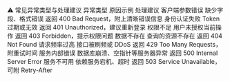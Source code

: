 

⚠️ 常见异常类型与处理建议
异常类型	原因示例	处理建议
客户端参数错误	缺少字段、格式错误	返回 400 Bad Request，附上清晰错误信息
身份认证失败	Token 过期或无效	返回 401 Unauthorized，建议重新登录
权限不足	用户未授权当前操作	返回 403 Forbidden，提示权限问题
数据不存在	查询的资源不存在	返回 404 Not Found
请求频率过高	接口被刷频或 DDoS	返回 429 Too Many Requests，附重试时间
服务内部错误	数据库崩溃、空指针等服务器异常	返回 500 Internal Server Error
服务不可用	依赖服务宕机、超时	返回 503 Service Unavailable，可附 Retry-After
